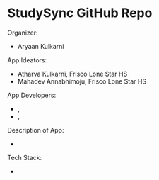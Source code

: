 # StudySync GitHub Repo

Organizer:
- Aryaan Kulkarni

App Ideators:
- Atharva Kulkarni, Frisco Lone Star HS
- Mahadev Annabhimoju, Frisco Lone Star HS

App Developers:
- <name>, <college>
- <name>, <college>

Description of App:
- <text>

Tech Stack:
- <text>

